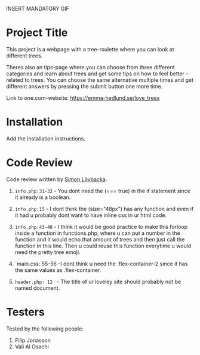 INSERT MANDATORY GIF

# Project Title

This project is a webpage with a tree-roulette where you can look at different trees.

Theres also an tips-page where you can choose from three different categories and learn about trees and get some tips on how to feel better - related to trees. You can choose the same alternative multiple times and get different answers by pressing the submit button one more time.

Link to one.com-website: https://emma-hedlund.se/love_trees

# Installation

Add the installation instructions.

# Code Review

Code review written by [Simon Lövbacka](https://github.com/lovbackan).

1. `info.php:31-32` - You dont need the (=== true) in the if statement since it already is a boolean.

2. `info.php:15` - I dont think the (size="48px") has any function and even if it had u probably dont want to have inline css in ur html code.

3. `info.php:43-48` - I think it would be good practice to make this forloop inside a function in functions.php, where u can put a number in the function and it would echo that amount of trees and then just call the function in this line. Then u could reuse this function everytime u would need the pretty tree emoji.

4. `main.css: 55-56 -I dont think u need the .flex-container-2 since it has the same values as .flex-container.

5. `header.php: 12 ` - The title of ur loveley site should probably not be named document.

# Testers

Tested by the following people:

1. Filip Jonasson
2. Vali Al Osachi
